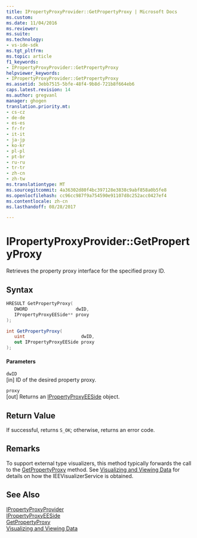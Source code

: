 ```yaml
---
title: IPropertyProxyProvider::GetPropertyProxy | Microsoft Docs
ms.custom: 
ms.date: 11/04/2016
ms.reviewer: 
ms.suite: 
ms.technology:
- vs-ide-sdk
ms.tgt_pltfrm: 
ms.topic: article
f1_keywords:
- IPropertyProxyProvider::GetPropertyProxy
helpviewer_keywords:
- IPropertyProxyProvider::GetPropertyProxy
ms.assetid: 3ebb7515-5bfe-48f4-9b8d-721b8f664eb6
caps.latest.revision: 14
ms.author: gregvanl
manager: ghogen
translation.priority.mt:
- cs-cz
- de-de
- es-es
- fr-fr
- it-it
- ja-jp
- ko-kr
- pl-pl
- pt-br
- ru-ru
- tr-tr
- zh-cn
- zh-tw
ms.translationtype: MT
ms.sourcegitcommit: 4a36302d80f4bc397128e3838c9abf858a0b5fe8
ms.openlocfilehash: cc96cc987f9a754590e91107d8c252acc0427ef4
ms.contentlocale: zh-cn
ms.lasthandoff: 08/28/2017

---
```

# <a name="ipropertyproxyprovidergetpropertyproxy"></a>IPropertyProxyProvider::GetPropertyProxy
Retrieves the property proxy interface for the specified proxy ID.  
  
## <a name="syntax"></a>Syntax  
  
```cpp  
HRESULT GetPropertyProxy(  
   DWORD                  dwID,  
   IPropertyProxyEESide** proxy  
);  
```  
  
```csharp  
int GetPropertyProxy(  
   uint                     dwID,  
   out IPropertyProxyEESide proxy  
);  
```  
  
#### <a name="parameters"></a>Parameters  
 `dwID`  
 [in] ID of the desired property proxy.  
  
 `proxy`  
 [out] Returns an [IPropertyProxyEESide](../../../extensibility/debugger/reference/ipropertyproxyeeside.md) object.  
  
## <a name="return-value"></a>Return Value  
 If successful, returns `S_OK`; otherwise, returns an error code.  
  
## <a name="remarks"></a>Remarks  
 To support external type visualizers, this method typically forwards the call to the [GetPropertyProxy](../../../extensibility/debugger/reference/ieevisualizerservice-getpropertyproxy.md) method. See [Visualizing and Viewing Data](../../../extensibility/debugger/visualizing-and-viewing-data.md) for details on how the IEEVisualizerService is obtained.  
  
## <a name="see-also"></a>See Also  
 [IPropertyProxyProvider](../../../extensibility/debugger/reference/ipropertyproxyprovider.md)   
 [IPropertyProxyEESide](../../../extensibility/debugger/reference/ipropertyproxyeeside.md)   
 [GetPropertyProxy](../../../extensibility/debugger/reference/ieevisualizerservice-getpropertyproxy.md)   
 [Visualizing and Viewing Data](../../../extensibility/debugger/visualizing-and-viewing-data.md)
